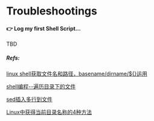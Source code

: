 # Troubleshootings

#### 👉 Log my first Shell Script...

TBD



##### Refs: 

[linux shell获取文件名和路径，basename/dirname/${}运用](https://blog.csdn.net/ksj367043706/article/details/94993422)

[shell编程--遍历目录下的文件](https://www.cnblogs.com/kaituorensheng/archive/2012/12/19/2825376.html) 

[sed插入多行到文件](https://blog.csdn.net/yibeijiu9/article/details/105560964)

[Linux中获得当前目录名称的4种方法](http://www.linuxdiyf.com/viewarticle.php?id=66575) 
